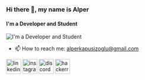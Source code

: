 ### Hi there 👋, my name is Alper
#### I'm a Developer and Student
![I'm a Developer and Student](https://media.giphy.com/media/LmNwrBhejkK9EFP504/giphy.gif)


- 📫 How to reach me: alperkapusizoglu@gmail.com 


[<img src='https://cdn.jsdelivr.net/npm/simple-icons@3.0.1/icons/linkedin.svg' alt='linkedin' height='40'>](https://www.linkedin.com/in/alperkapusizoglu/)  [<img src='https://cdn.jsdelivr.net/npm/simple-icons@3.0.1/icons/instagram.svg' alt='instagram' height='40'>](https://www.instagram.com/alperkpszoglu/)  [<img src='https://cdn.jsdelivr.net/npm/simple-icons@3.0.1/icons/discord.svg' alt='discord' height='40'>](https://discord.gg/TkjQjcsAbF)  [<img src='https://cdn.jsdelivr.net/npm/simple-icons@3.0.1/icons/hackerrank.svg' alt='hackerrank' height='40'>](https://www.hackerrank.com/alperkapusizogl1)  

